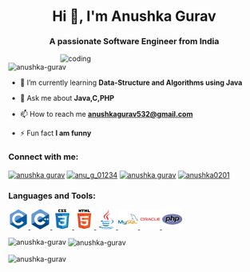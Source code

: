 <h1 align="center">Hi 👋, I'm Anushka Gurav</h1>
<h3 align="center">A passionate Software Engineer from India</h3>
<img align="right" alt="coding" width="400" src="https://media1.tenor.com/m/IF2JdxzmyN4AAAAC/coding-girl.gif">
<p align="left"> <img src="https://komarev.com/ghpvc/?username=anushka-gurav&label=Profile%20views&color=0e75b6&style=flat" alt="anushka-gurav" /> </p>

- 🌱 I’m currently learning **Data-Structure and Algorithms using Java**

- 💬 Ask me about **Java,C,PHP**

- 📫 How to reach me **anushkagurav532@gmail.com**

- ⚡ Fun fact **I am funny**

<h3 align="left">Connect with me:</h3>
<p align="left">
<a href="https://linkedin.com/in/anushka gurav" target="blank"><img align="center" src="https://raw.githubusercontent.com/rahuldkjain/github-profile-readme-generator/master/src/images/icons/Social/linked-in-alt.svg" alt="anushka gurav" height="30" width="40" /></a>
<a href="https://instagram.com/anu_g_01234" target="blank"><img align="center" src="https://raw.githubusercontent.com/rahuldkjain/github-profile-readme-generator/master/src/images/icons/Social/instagram.svg" alt="anu_g_01234" height="30" width="40" /></a>
<a href="https://www.hackerrank.com/anushka gurav" target="blank"><img align="center" src="https://raw.githubusercontent.com/rahuldkjain/github-profile-readme-generator/master/src/images/icons/Social/hackerrank.svg" alt="anushka gurav" height="30" width="40" /></a>
<a href="https://www.leetcode.com/anushka0201" target="blank"><img align="center" src="https://raw.githubusercontent.com/rahuldkjain/github-profile-readme-generator/master/src/images/icons/Social/leet-code.svg" alt="anushka0201" height="30" width="40" /></a>
</p>

<h3 align="left">Languages and Tools:</h3>
<p align="left"> <a href="https://www.cprogramming.com/" target="_blank" rel="noreferrer"> <img src="https://raw.githubusercontent.com/devicons/devicon/master/icons/c/c-original.svg" alt="c" width="40" height="40"/> </a> <a href="https://www.w3schools.com/cpp/" target="_blank" rel="noreferrer"> <img src="https://raw.githubusercontent.com/devicons/devicon/master/icons/cplusplus/cplusplus-original.svg" alt="cplusplus" width="40" height="40"/> </a> <a href="https://www.w3schools.com/css/" target="_blank" rel="noreferrer"> <img src="https://raw.githubusercontent.com/devicons/devicon/master/icons/css3/css3-original-wordmark.svg" alt="css3" width="40" height="40"/> </a> <a href="https://www.w3.org/html/" target="_blank" rel="noreferrer"> <img src="https://raw.githubusercontent.com/devicons/devicon/master/icons/html5/html5-original-wordmark.svg" alt="html5" width="40" height="40"/> </a> <a href="https://www.java.com" target="_blank" rel="noreferrer"> <img src="https://raw.githubusercontent.com/devicons/devicon/master/icons/java/java-original.svg" alt="java" width="40" height="40"/> </a> <a href="https://www.mysql.com/" target="_blank" rel="noreferrer"> <img src="https://raw.githubusercontent.com/devicons/devicon/master/icons/mysql/mysql-original-wordmark.svg" alt="mysql" width="40" height="40"/> </a> <a href="https://www.oracle.com/" target="_blank" rel="noreferrer"> <img src="https://raw.githubusercontent.com/devicons/devicon/master/icons/oracle/oracle-original.svg" alt="oracle" width="40" height="40"/> </a> <a href="https://www.php.net" target="_blank" rel="noreferrer"> <img src="https://raw.githubusercontent.com/devicons/devicon/master/icons/php/php-original.svg" alt="php" width="40" height="40"/> </a> </p>

<p><img align="left" src="https://github-readme-stats.vercel.app/api/top-langs?username=anushka-gurav&show_icons=true&locale=en&layout=compact" alt="anushka-gurav" /></p>

<p>&nbsp;<img align="center" src="https://github-readme-stats.vercel.app/api?username=anushka-gurav&show_icons=true&locale=en" alt="anushka-gurav" /></p>

<p><img align="center" src="https://github-readme-streak-stats.herokuapp.com/?user=anushka-gurav&" alt="anushka-gurav" /></p>
